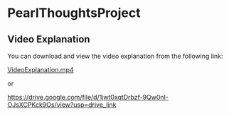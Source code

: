 # PearlThoughtsProject

## Video Explanation

You can download and view the video explanation from the following link:

[VideoExplanation.mp4](https://github.com/yashyyash/PearlThoughtsProject/raw/main/VideoExplanation.mp4)

or 

https://drive.google.com/file/d/1jwt0xqtDrbzf-9Qw0nI-OJsXCPKck9Os/view?usp=drive_link

